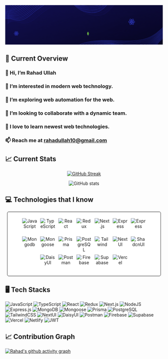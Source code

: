 <div align="center">
  <img src="https://raw.githubusercontent.com/Rahad-Ullah/Rahad-Ullah/refs/heads/main/GitHub%20Profile%20Banner.gif" alt="Banner">
</div>

## 👀 Current Overview
### 👋 Hi, I’m Rahad Ullah
### 🌟 I’m interested in modern web technology.
### 🌱 I’m exploring web automation for the web.
### 👯 I’m looking to collaborate with a dynamic team.
### 💖 I love to learn newest web technologies.
### 📫 Reach me at rahadullah10@gmail.com


## 📈 Current Stats
<div align="center">

  [![GitHub Streak](https://streak-stats.demolab.com?user=Rahad-Ullah)](https://git.io/streak-stats)
</div>

<!-- <div align="center">
   <a href="https://git.io/streak-stats"><img src="https://github-readme-streak-stats.herokuapp.com?user=Rahad-Ullah&theme=transparent" alt="GitHub Streak" /></a>
</div> -->

<div align="center">

  ![GitHub stats](https://github-readme-stats.vercel.app/api?username=Rahad-Ullah&show_icons=true&count_private=true)  

</div>

## 💻 Technologies that I know
<div align="center" style="max-width: 450px; margin: auto; display: flex; flex-wrap: wrap; gap: 10px; justify-content: center; border: 1px solid; background-color: white; padding: 20px; border-radius: 5px;">
  <img alt="JavaScript" title="JavaScript" height="48" width="48" src="https://cdn.simpleicons.org/javascript">
  <img alt="TypeScript" title="TypeScript" height="48" width="48" src="https://cdn.simpleicons.org/typescript">
  <img alt="React" title="React" height="48" width="48" src="https://cdn.simpleicons.org/react">
  <img alt="Redux" title="Redux" height="48" width="48" src="https://cdn.simpleicons.org/redux">
  <img alt="Next.js" title="Next.js" height="48" width="48" src="https://cdn.simpleicons.org/nextdotjs">
  <img alt="Express" title="Express" height="48" width="48" src="https://cdn.simpleicons.org/nodedotjs">
  <img alt="Express" title="Express" height="48" width="48" src="https://cdn.simpleicons.org/express">
  <img alt="Mongodb" title="Mongodb" height="48" width="48" src="https://cdn.simpleicons.org/mongodb">
  <img alt="Mongoose" title="Mongoose" height="48" width="48" src="https://cdn.simpleicons.org/mongoose">
  <img alt="Prisma" title="Prisma" height="48" width="48" src="https://cdn.simpleicons.org/prisma">
  <img alt="PostgreSQL" title="PostgreSQL" height="48" width="48" src="https://cdn.simpleicons.org/postgresql">
  <img alt="Tailwind" title="Tailwind" height="48" width="48" src="https://cdn.simpleicons.org/tailwindcss">
  <img alt="NextUI" title="NextUI" height="48" width="48" src="https://cdn.simpleicons.org/nextui">
  <img alt="ShadcnUI" title="ShadcnUI" height="48" width="48" src="https://cdn.simpleicons.org/shadcnui">
  <img alt="DaisyUI" title="DaisyUI" height="48" width="48" src="https://cdn.simpleicons.org/daisyui">
  <img alt="Postman" title="Postman" height="48" width="48" src="https://cdn.simpleicons.org/postman">
  <img alt="Firebase" title="Firebase" height="48" width="48" src="https://cdn.simpleicons.org/firebase">
  <img alt="Supabase" title="Supabase" height="48" width="48" src="https://cdn.simpleicons.org/supabase">
  <img alt="Vercel" title="Vercel" height="48" width="48" src="https://cdn.simpleicons.org/vercel">
</div>
    
## 🖥️ Tech Stacks
![JavaScript](https://img.shields.io/badge/javascript-%2320232a.svg?style=for-the-badge&logo=javascript&logoColor=yellow)
![TypeScript](https://img.shields.io/badge/typescript-%2320232a.svg?style=for-the-badge&logo=typeScript&logoColor=3178C6)
![React](https://img.shields.io/badge/react-black.svg?style=for-the-badge&logo=react&logoColor=%2361DAFB)
![Redux](https://img.shields.io/badge/redux-764abc.svg?style=for-the-badge&logo=redux&logoColor=white)
![Next.js](https://img.shields.io/badge/next-000000.svg?style=for-the-badge&logo=next.js&logoColor=white)
![NodeJS](https://img.shields.io/badge/node.js-6DA55F?style=for-the-badge&logo=node.js&logoColor=white)
![Express.js](https://img.shields.io/badge/express-000000.svg?style=for-the-badge&logo=express&logoColor=white)
![MongoDB](https://img.shields.io/badge/MongoDB-%234ea94b.svg?style=for-the-badge&logo=mongodb&logoColor=white)
![Mongoose](https://img.shields.io/badge/Mongoose-880000.svg?style=for-the-badge&logo=mongoose&logoColor=white)
![Prisma](https://img.shields.io/badge/Prisma-2D3748.svg?style=for-the-badge&logo=prisma&logoColor=white)
![PostgreSQL](https://img.shields.io/badge/PostgreSQL-4169E1.svg?style=for-the-badge&logo=postgreSQL&logoColor=white)
![TailwindCSS](https://img.shields.io/badge/tailwindcss-%2320232a.svg?style=for-the-badge&logo=tailwind-css&logoColor=06B6D4)
![NextUI](https://img.shields.io/badge/nextui-000000.svg?style=for-the-badge&logo=nextui&logoColor=white)
![DaisyUI](https://img.shields.io/badge/daisyui-5A0EF8?style=for-the-badge&logo=daisyui&logoColor=white)
![Postman](https://img.shields.io/badge/postman-FF6C37?style=for-the-badge&logo=postman&logoColor=white)
![Firebase](https://img.shields.io/badge/Firebase-%2320232a?style=for-the-badge&logo=Firebase&logoColor=DD2C00)
![Supabase](https://img.shields.io/badge/Supabase-3FCF8E?style=for-the-badge&logo=Supabase&logoColor=white)
![Vercel](https://img.shields.io/badge/vercel-black?style=for-the-badge&logo=vercel)
![Netlify](https://img.shields.io/badge/Netlify-%2320232a?style=for-the-badge&logo=Netlify&logoColor=00C7B7)
![JWT](https://img.shields.io/badge/JWT-black?style=for-the-badge&logo=JSON%20web%20tokens)

<div>
  
## 📈 Contribution Graph
  
[![Rahad's github activity graph](https://github-readme-activity-graph.vercel.app/graph?username=Rahad-Ullah&theme=react-dark)](https://github.com/Rahad-Ullah/github-readme-activity-graph)
</div>

<!---
Rahad-Ullah/Rahad-Ullah is a ✨ special ✨ repository because its `README.md` (this file) appears on your GitHub profile.
You can click the Preview link to take a look at your changes.
--->
